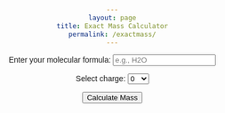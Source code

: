 ```yaml
---
layout: page
title: Exact Mass Calculator
permalink: /exactmass/
---
```


<html lang="en">
<head>
    <meta charset="UTF-8">
    <meta name="viewport" content="width=device-width, initial-scale=1.0">
    <style>
        body {
            font-family: Arial, sans-serif;
            text-align: center;
            margin: 20px;
        }
        #calculator {
            max-width: 400px;
            margin: auto;
        }
    </style>
</head>
<body>

<div id="calculator">
    <label for="inputString">Enter your molecular formula:</label>
    <input type="text" id="inputString" placeholder="e.g., H2O">

<label for="charge">Select charge:</label>
<select id="charge">
    <option value="-1">-1</option>
    <option value="0" selected>0</option>
    <option value="+1">+1</option>
</select>

<button onclick="calculateMass()">Calculate Mass</button>

<p id="result"></p>
</div>

<script>
    function calculateMass() {
        const masses = {H:1.007825,C:12.000000,N:14.003074,O:15.994915,Na:22.989770};
        const inputString = document.getElementById('inputString').value;
        // Get each element + number of atoms
        const matches = inputString.match(/[A-Za-z][a-z]*\d+/g);
        let letterCounts = {};
        if (matches) {
            letterCounts = getNumberOfAtoms(matches,masses);
        }

        const totalMass = getTotalMass(masses,letterCounts);
        document.getElementById('result').innerHTML = "Exact mass: m/z = ${totalMass}";
    }
    
    function getNumberOfAtoms(patternMatches,massList) {
        let result = {};
        const matches = patternMatches
        matches.forEach(match => {
        const letterMatch = match.match(/[A-Za-z][a-z]*/);
        const letter = letterMatch ? letterMatch[0] : null;
        const value = parseInt(match.replace(/[A-Za-z][a-z]*/, '')); // Extract numerical value and convert to integer
        if (letter !== null) {
            result[letter] = (result[letter] || 0) + value;
        }
        });
        return result;
    }

    function getTotalMass(masses,letterObject) {
        let total = 0;
        for (const letter in letterObject) {
            if (letterObject.hasOwnProperty(letter) && masses.hasOwnProperty(letter)) {
                total += letterObject[letter] * masses[letter];
        }}
        return total;
    }

</script>

</body>
</html>